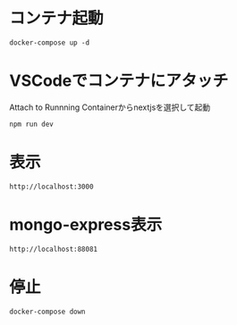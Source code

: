 # コンテナ起動
```
docker-compose up -d
```

# VSCodeでコンテナにアタッチ
Attach to Runnning Containerからnextjsを選択して起動
```
npm run dev
```


# 表示
```
http://localhost:3000
```

# mongo-express表示
```
http://localhost:88081
```

# 停止
```
docker-compose down
```